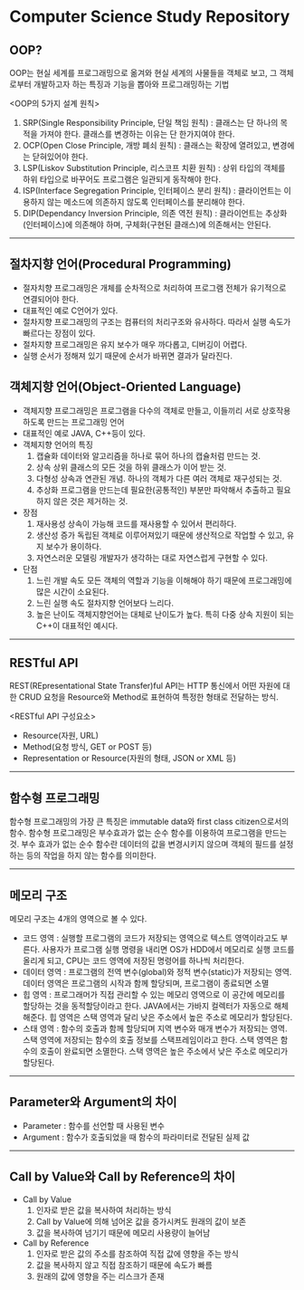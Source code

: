 # Computer Science Study Repository

## OOP?
OOP는 현실 세계를 프로그래밍으로 옮겨와 현실 세계의 사물들을 객체로 보고, 그 객체로부터 개발하고자 하는 특징과 기능을 뽑아와 프로그래밍하는 기법

<OOP의 5가지 설계 원칙>
1. SRP(Single Responsibility Principle, 단일 책임 원칙) : 클래스는 단 하나의 목적을 가져야 한다. 클래스를 변경하는 이유는 단 한가지여야 한다.
2. OCP(Open Close Principle, 개방 폐쇠 원칙) : 클래스는 확장에 열려있고, 변경에는 닫혀있어야 한다.
3. LSP(Liskov Substitution Principle, 리스코프 치환 원칙) : 상위 타입의 객체를 하위 타입으로 바꾸어도 프로그램은 일관되게 동작해야 한다.
4. ISP(Interface Segregation Principle, 인터페이스 분리 원칙) : 클라이언트는 이용하지 않는 메소드에 의존하지 않도록 인터페이스를 분리해야 한다.
5. DIP(Dependancy Inversion Principle, 의존 역전 원칙) : 클라이언트는 추상화(인터페이스)에 의존해야 하며, 구체화(구현된 클래스)에 의존해서는 안된다.
<hr>

## 절차지향 언어(Procedural Programming)
 - 절자치향 프로그래밍은 개체를 순차적으로 처리하여 프로그램 전체가 유기적으로 연결되어야 한다.
 - 대표적인 예로 C언어가 있다.
 - 절차지향 프로그래밍의 구조는 컴퓨터의 처리구조와 유사하다. 따라서 실행 속도가 빠르다는 장점이 있다.
 - 절차지향 프로그래밍은 유지 보수가 매우 까다롭고, 디버깅이 어렵다.
 - 실행 순서가 정해져 있기 때문에 순서가 바뀌면 결과가 달라진다.

## 객체지향 언어(Object-Oriented Language)
 - 객체지향 프로그래밍은 프로그램을 다수의 객체로 만들고, 이들끼리 서로 상호작용하도록 만드는 프로그래밍 언어
 - 대표적인 예로 JAVA, C++등이 있다.
 - 객체지향 언어의 특징
    1. 캡슐화
        데이터와 알고리즘을 하나로 묶어 하나의 캡슐처럼 만드는 것.
    2. 상속
        상위 클래스의 모든 것을 하위 클래스가 이어 받는 것.
    3. 다형성
        상속과 연관된 개념. 하나의 객체가 다른 여러 객체로 재구성되는 것.
    4. 추상화
        프로그램을 만드는데 필요한(공통적인) 부분만 파악해서 추출하고 필요하지 않은 것은 제거하는 것.
 - 장점
    1. 재사용성
        상속이 가능해 코드를 재사용할 수 있어서 편리하다.
    2. 생산성 증가
        독립된 객체로 이루어져있기 때문에 생산적으로 작업할 수 있고, 유지 보수가 용이하다.
    3. 자연스러운 모델링
        개발자가 생각하는 대로 자연스럽게 구현할 수 있다.
 - 단점
    1. 느린 개발 속도
        모든 객체의 역할과 기능을 이해해야 하기 때문에 프로그래밍에 많은 시간이 소요된다.
    2. 느린 실행 속도
        절차지향 언어보다 느리다.
    3. 높은 난이도
        객체지향언어는 대체로 난이도가 높다. 특히 다중 상속 지원이 되는 C++이 대표적인 예시다.
<hr>

## RESTful API
REST(REpresentational State Transfer)ful API는 HTTP 통신에서 어떤 자원에 대한 CRUD 요청을 Resource와 Method로 표현하여 특정한 형태로 전달하는 방식.

<RESTful API 구성요소>
 - Resource(자원, URL)
 - Method(요청 방식, GET or POST 등)
 - Representation or Resource(자원의 형태, JSON or XML 등)
<hr>

## 함수형 프로그래밍
함수형 프로그래밍의 가장 큰 특징은 immutable data와 first class citizen으로서의 함수.
함수형 프로그래밍은 부수효과가 없는 순수 함수를 이용하여 프로그램을 만드는 것.
부수 효과가 없는 순수 함수란 데이터의 값을 변경시키지 않으며 객체의 필드를 설정하는 등의 작업을 하지 않는 함수를 의미한다.
<hr>

## 메모리 구조
메모리 구조는 4개의 영역으로 볼 수 있다.
 - 코드 영역 : 실행할 프로그램의 코드가 저장되는 영역으로 텍스트 영역이라고도 부른다. 사용자가 프로그램 실행 명령을 내리면 OS가 HDD에서 메모리로 실행 코드를 올리게 되고, CPU는 코드 영역에 저장된 명령어를 하나씩 처리한다.
 - 데이터 영역 : 프로그램의 전역 변수(global)와 정적 변수(static)가 저장되는 영역. 데이터 영역은 프로그램의 시작과 함께 할당되며, 프로그램이 종료되면 소멸
 - 힙 영역 : 프로그래머가 직접 관리할 수 있는 메모리 영역으로 이 공간에 메모리를 할당하는 것을 동적할당이라고 한다. JAVA에서는 가바지 컬렉터가 자동으로 해체해준다. 힙 영역은 스택 영역과 달리 낮은 주소에서 높은 주소로 메모리가 할당된다.
 - 스태 영역 : 함수의 호출과 함께 할당되며 지역 변수와 매개 변수가 저장되는 영역. 스택 영역에 저장되는 함수의 호출 정보를 스택프레임이라고 한다. 스택 영역은 함수의 호출이 완료되면 소멸한다. 스택 영역은 높은 주소에서 낮은 주소로 메모리가 할당된다.
<hr>

## Parameter와 Argument의 차이
 - Parameter : 함수를 선언할 때 사용된 변수
 - Argument : 함수가 호출되었을 때 함수의 파라미터로 전달된 실제 값
<hr>

## Call by Value와 Call by Reference의 차이
 - Call by Value
    1. 인자로 받은 값을 복사하여 처리하는 방식
    2. Call by Value에 의해 넘어온 값을 증가시켜도 원래의 값이 보존
    3. 값을 복사하여 넘기기 때문에 메모리 사용량이 늘어남
 - Call by Reference
    1. 인자로 받은 값의 주소를 참조하여 직접 값에 영향을 주는 방식
    2. 값을 복사하지 않고 직접 참조하기 때문에 속도가 빠름
    3. 원래의 값에 영향을 주는 리스크가 존재